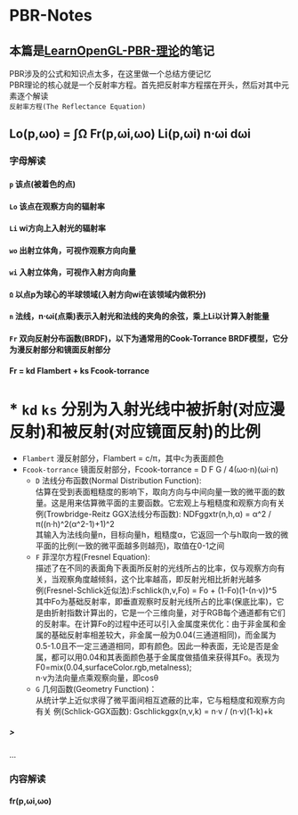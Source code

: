 # PBR-Notes
## 本篇是[LearnOpenGL-PBR-理论](https://learnopengl-cn.github.io/07%20PBR/01%20Theory/)的笔记<br>
PBR涉及的公式和知识点太多，在这里做一个总结方便记忆<br>
PBR理论的核心就是一个反射率方程。首先把反射率方程摆在开头，然后对其中元素逐个解读<br>
`反射率方程(The Reflectance Equation)`
## Lo(p,ωo) = ∫Ω Fr(p,ωi,ωo) Li(p,ωi) n⋅ωi dωi<br>
### 字母解读<br>
#### `p` 该点(被着色的点)<br>
#### `Lo` 该点在观察方向的辐射率<br>
#### `Li` wi方向上入射光的辐射率<br>
#### `wo` 出射立体角，可视作观察方向向量<br>
#### `wi` 入射立体角，可视作入射方向向量<br>
#### `Ω` 以点p为球心的半球领域(入射方向wi在该领域内做积分)<br>
#### `n` 法线，n⋅ωi(点乘)表示入射光和法线的夹角的余弦，乘上Li以计算入射能量<br>
#### `Fr` 双向反射分布函数(BRDF)，以下为通常用的Cook-Torrance BRDF模型，它分为漫反射部分和镜面反射部分<br>
#### Fr = kd Flambert + ks Fcook-torrance<br>
# * `kd` `ks` 分别为入射光线中被折射(对应漫反射)和被反射(对应镜面反射)的比例<br>
* `Flambert` 漫反射部分，Flambert = c/π，其中`c`为表面颜色<br>
* `Fcook-torrance` 镜面反射部分，Fcook-torrance = D F G / 4(ωo⋅n)(ωi⋅n)<br>
  * `D` 法线分布函数(Normal Distribution Function):<br>
估算在受到表面粗糙度的影响下，取向方向与中间向量一致的微平面的数量。这是用来估算微平面的主要函数。它宏观上与粗糙度和观察方向有关<br>
例(Trowbridge-Reitz GGX法线分布函数): NDFggxtr(n,h,α) = α^2 / π((n·h)^2(α^2-1)+1)^2<br>
其输入为法线向量n，目标向量h，粗糙度α，它返回一个与h取向一致的微平面的比例(一致的微平面越多则越亮)，取值在0-1之间<br>
  * `F` 菲涅尔方程(Fresnel Equation):<br>
描述了在不同的表面角下表面所反射的光线所占的比率，仅与观察方向有关，当观察角度越倾斜，这个比率越高，即反射光相比折射光越多<br>
例(Fresnel-Schlick近似法):Fschlick(h,v,Fo) = Fo + (1-Fo)(1-(n·v))^5<br>
其中Fo为基础反射率，即垂直观察时反射光线所占的比率(保底比率)，它是由折射指数计算出的，它是一个三维向量，对于RGB每个通道都有它们的反射率。在计算Fo的过程中还可以引入金属度来优化：由于非金属和金属的基础反射率相差较大，非金属一般为0.04(三通道相同)，而金属为0.5-1.0且不一定三通道相同，即有颜色。因此一种表面，无论是否是金属，都可以用0.04和其表面颜色基于金属度做插值来获得其Fo。表现为F0=mix(0.04,surfaceColor.rgb,metalness);<br>
n·v为法向量点乘观察向量，即cosθ<br>
  * `G` 几何函数(Geometry Function)：<br>
从统计学上近似求得了微平面间相互遮蔽的比率，它与粗糙度和观察方向有关
例(Schlick-GGX函数): Gschlickggx(n,v,k) = n·v / (n·v)(1-k)+k
##### >


...<br>
### 内容解读<br>
#### fr(p,ωi,ωo)<br>
